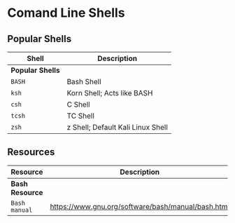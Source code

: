# Comand Line Shells

## Popular Shells

| **Shell**   | **Description**   |
| --------------|-------------------|
| **Popular Shells** |
| `BASH` | Bash Shell|
| `ksh` | Korn Shell; Acts like BASH|
| `csh` | C Shell|
| `tcsh` | TC Shell|
| `zsh` | z Shell; Default Kali Linux Shell |

## Resources

| **Resource**   | **Description**   |
| --------------|-------------------|
| **Bash Resource** |
| `Bash manual` | https://www.gnu.org/software/bash/manual/bash.html |

